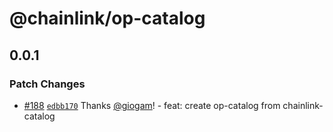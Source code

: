 # @chainlink/op-catalog

## 0.0.1

### Patch Changes

- [#188](https://github.com/smartcontractkit/chainlink-protos/pull/188) [`edbb170`](https://github.com/smartcontractkit/chainlink-protos/commit/edbb1707112de3caad646964f3aad312d9952cf6) Thanks [@giogam](https://github.com/giogam)! - feat: create op-catalog from chainlink-catalog
